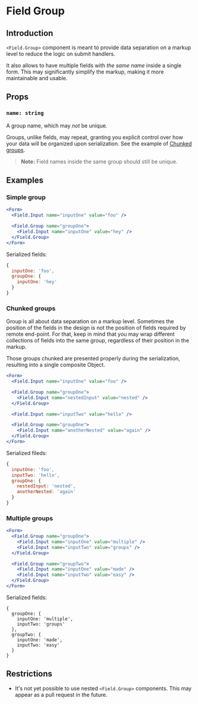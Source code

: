 # Field Group

## Introduction
`<Field.Group>` component is meant to provide data separation on a markup level to reduce the logic on submit handlers.

It also allows to have multiple fields with *the same name* inside a single form. This may significantly simplify the markup, making it more maintainable and usable.

## Props
### `name: string`
A group name, which may *not* be unique.

Groups, unlike fields, may repeat, granting you explicit control over how your data will be organized upon serialization. See the example of [Chunked groups](#chunked-groups).

> **Note:** Field names inside the same group should still be unique.

## Examples
### Simple group
```jsx
<Form>
  <Field.Input name="inputOne" value="foo" />

  <Field.Group name="groupOne">
    <Field.Input name="inputOne" value="hey" />
  </Field.Group>
</Form>
```
Serialized fields:
```js
{
  inputOne: 'foo',
  groupOne: {
    inputOne: 'hey'
  }
}
```

### Chunked groups
Group is all about data separation on a markup level. Sometimes the position of the fields in the design is not the position of fields required by remote end-point. For that, keep in mind that you may wrap different collections of fields into the same group, regardless of their position in the markup.

Those groups chunked are presented properly during the serialization, resulting into a single composite Object.

```jsx
<Form>
  <Field.Input name="inputOne" value="foo" />

  <Field.Group name="groupOne">
    <Field.Input name="nestedInput" value="nested" />
  </Field.Group>

  <Field.Input name="inputTwo" value="hello" />

  <Field.Group name="groupOne">
    <Field.Input name="anotherNested" value="again" />
  </Field.Group>
</Form>
```

Serialized fileds:
```js
{
  inputOne: 'foo',
  inputTwo: 'hello',
  groupOne: {
    nestedInput: 'nested',
    anotherNested: 'again'
  }
}
```

### Multiple groups
```jsx
<Form>
  <Field.Group name="groupOne">
    <Field.Input name="inputOne" value="multiple" />
    <Field.Input name="inputTwo" value="groups" />
  </Field.Group>

  <Field.Group name="groupTwo">
    <Field.Input name="inputOne" value="made" />
    <Field.Input name="inputTwo" value="easy" />
  </Field.Group>
</Form>
```

Serialized fields:
```
{
  groupOne: {
    inputOne: 'multiple',
    inputTwo: 'groups'
  },
  groupTwo: {
    inputOne: 'made',
    inputTwo: 'easy'
  }
}
```

## Restrictions
* It's not yet possible to use nested `<Field.Group>` components. This may appear as a pull request in the future.